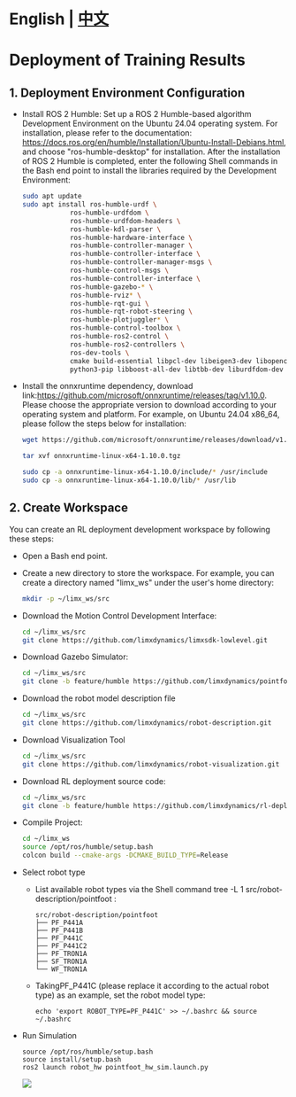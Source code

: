 # English | [中文](README_cn.md)
# Deployment of Training Results



## 1. Deployment Environment Configuration

- Install ROS 2 Humble: Set up a ROS 2 Humble-based algorithm Development Environment on the Ubuntu 24.04 operating system. For installation, please refer to the documentation: https://docs.ros.org/en/humble/Installation/Ubuntu-Install-Debians.html, and choose "ros-humble-desktop" for installation. After the installation of ROS 2 Humble is completed, enter the following Shell commands in the Bash end point to install the libraries required by the Development Environment:

    ```bash
    sudo apt update
    sudo apt install ros-humble-urdf \
                ros-humble-urdfdom \
                ros-humble-urdfdom-headers \
                ros-humble-kdl-parser \
                ros-humble-hardware-interface \
                ros-humble-controller-manager \
                ros-humble-controller-interface \
                ros-humble-controller-manager-msgs \
                ros-humble-control-msgs \
                ros-humble-controller-interface \
                ros-humble-gazebo-* \
                ros-humble-rviz* \
                ros-humble-rqt-gui \
                ros-humble-rqt-robot-steering \
                ros-humble-plotjuggler* \
                ros-humble-control-toolbox \
                ros-humble-ros2-control \
                ros-humble-ros2-controllers \
                ros-dev-tools \
                cmake build-essential libpcl-dev libeigen3-dev libopencv-dev libmatio-dev \
                python3-pip libboost-all-dev libtbb-dev liburdfdom-dev liborocos-kdl-dev -y
    ```

    

- Install the onnxruntime dependency, download link:https://github.com/microsoft/onnxruntime/releases/tag/v1.10.0. Please choose the appropriate version to download according to your operating system and platform. For example, on Ubuntu 24.04 x86_64, please follow the steps below for installation:
  
    ```Bash
    wget https://github.com/microsoft/onnxruntime/releases/download/v1.10.0/onnxruntime-linux-x64-1.10.0.tgz
    
    tar xvf onnxruntime-linux-x64-1.10.0.tgz
    
    sudo cp -a onnxruntime-linux-x64-1.10.0/include/* /usr/include
    sudo cp -a onnxruntime-linux-x64-1.10.0/lib/* /usr/lib
    ```



## 2. Create Workspace

You can create an RL deployment development workspace by following these steps:
- Open a Bash end point.
- Create a new directory to store the workspace. For example, you can create a directory named "limx_ws" under the user's home directory:
    ```Bash
    mkdir -p ~/limx_ws/src
    ```
    
- Download the Motion Control Development Interface:
    ```Bash
    cd ~/limx_ws/src
    git clone https://github.com/limxdynamics/limxsdk-lowlevel.git
    ```
    
- Download Gazebo Simulator:
    ```Bash
    cd ~/limx_ws/src
    git clone -b feature/humble https://github.com/limxdynamics/pointfoot-gazebo-ros2.git
    ```
    
- Download the robot model description file
    ```Bash
    cd ~/limx_ws/src
    git clone https://github.com/limxdynamics/robot-description.git
    ```
    
- Download Visualization Tool
    ```Bash
    cd ~/limx_ws/src
    git clone https://github.com/limxdynamics/robot-visualization.git
    ```
    
- Download RL deployment source code:
    ```Bash
    cd ~/limx_ws/src
    git clone -b feature/humble https://github.com/limxdynamics/rl-deploy-ros2-cpp.git
    ```
    
- Compile Project:
    ```Bash
    cd ~/limx_ws
    source /opt/ros/humble/setup.bash
    colcon build --cmake-args -DCMAKE_BUILD_TYPE=Release
    ```

- Select robot type

  - List available robot types via the Shell command tree -L 1 src/robot-description/pointfoot : 
  
    ```
    src/robot-description/pointfoot
    ├── PF_P441A
    ├── PF_P441B
    ├── PF_P441C
    ├── PF_P441C2
    ├── PF_TRON1A
    ├── SF_TRON1A
    └── WF_TRON1A
    ```
  
  - TakingPF_P441C (please replace it according to the actual robot type) as an example, set the robot model type:
  
    ```
    echo 'export ROBOT_TYPE=PF_P441C' >> ~/.bashrc && source ~/.bashrc
    ```
  
- Run Simulation
  
  ```
  source /opt/ros/humble/setup.bash
  source install/setup.bash
  ros2 launch robot_hw pointfoot_hw_sim.launch.py
  ```
  ![](doc/simulator.gif)

